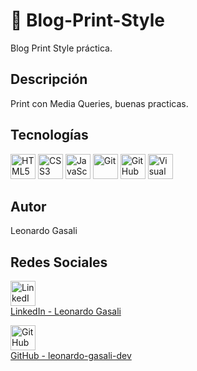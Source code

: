 # 🚀 Blog-Print-Style

Blog Print Style práctica.

## Descripción

Print con Media Queries, buenas practicas.

## Tecnologías

<p align="left">
  <!-- HTML5 -->
  <img src="https://cdn.jsdelivr.net/gh/devicons/devicon/icons/html5/html5-original.svg" alt="HTML5" width="40"/>

  <!-- CSS3 -->
  <img src="https://cdn.jsdelivr.net/gh/devicons/devicon/icons/css3/css3-original.svg" alt="CSS3" width="40"/>

  <!-- JavaScript -->
  <img src="https://cdn.jsdelivr.net/gh/devicons/devicon/icons/javascript/javascript-original.svg" alt="JavaScript" width="40"/>

  <!-- Git -->
  <img src="https://cdn.jsdelivr.net/gh/devicons/devicon/icons/git/git-original.svg" alt="Git" width="40"/>

  <!-- GitHub -->
  <img src="https://cdn.jsdelivr.net/gh/devicons/devicon/icons/github/github-original.svg" alt="GitHub" width="40"/>

  <!-- Visual Studio Code -->
  <img src="https://cdn.jsdelivr.net/gh/devicons/devicon/icons/vscode/vscode-original.svg" alt="Visual Studio Code" width="40"/>
</p>

## Autor

Leonardo Gasali

## Redes Sociales
<!-- LinkedIn -->
<p align="left">
  <a href="https://www.linkedin.com/in/leonardo-gasali" target="_blank">
    <img src="https://cdn.jsdelivr.net/gh/devicons/devicon/icons/linkedin/linkedin-original.svg" alt="LinkedIn" width="40"/><br/>
    LinkedIn - Leonardo Gasali
  </a>
</p>

<!-- GitHub -->
<p align="left">
  <a href="https://github.com/Leonardo-Gasali-Dev" target="_blank">
    <img src="https://cdn.jsdelivr.net/gh/devicons/devicon/icons/github/github-original.svg" alt="GitHub" width="40"/><br/>
    GitHub - leonardo-gasali-dev
  </a>
</p>



